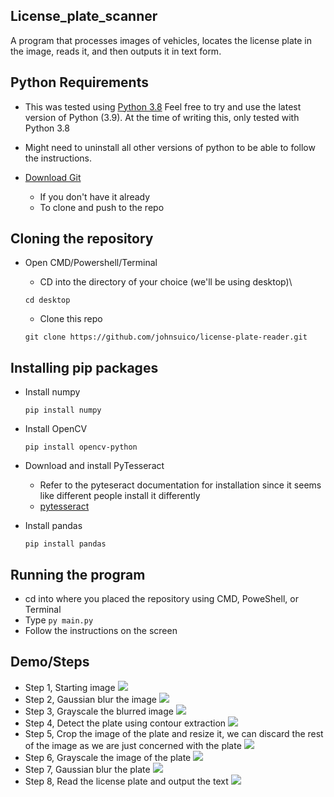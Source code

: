 ## License_plate_scanner
A program that processes images of vehicles, locates the license plate in the image, reads it, and then outputs it in text form.

## Python Requirements
- This was tested using [Python 3.8](https://www.python.org/downloads/release/python-380/)
Feel free to try and use the latest version of Python (3.9). At the time of writing this, only tested with Python 3.8

- Might need to uninstall all other versions of python to be able to follow the instructions.

- [Download Git](https://git-scm.com/downloads)
  - If you don't have it already
  - To clone and push to the repo

## Cloning the repository
- Open CMD/Powershell/Terminal
  - CD into the directory of your choice (we'll be using desktop)\

  ``` cd desktop ```
  - Clone this repo

  ``` git clone https://github.com/johnsuico/license-plate-reader.git ```

## Installing pip packages
- Install numpy

  ``` pip install numpy ```

- Install OpenCV

  ``` pip install opencv-python ```
- Download and install PyTesseract
  - Refer to the pyteseract documentation for installation since it seems like different people install it differently
  - [pytesseract](https://pypi.org/project/pytesseract/)
  
- Install pandas

  ` pip install pandas `
  
## Running the program
- cd into where you placed the repository using CMD, PoweShell, or Terminal
- Type `py main.py`
- Follow the instructions on the screen

## Demo/Steps
- Step 1, Starting image
 ![](demo_images/1_starting_image.PNG)
- Step 2, Gaussian blur the image
 ![](demo_images/2_gaussian_image.PNG)
- Step 3, Grayscale the blurred image
 ![](demo_images/3_grayscale_image.PNG)
- Step 4, Detect the plate using contour extraction
 ![](demo_images/4_plate_detected.PNG)
- Step 5, Crop the image of the plate and resize it, we can discard the rest of the image as we are just concerned with the plate
 ![](demo_images/5_plate_cropped.PNG)
- Step 6, Grayscale the image of the plate
 ![](demo_images/6_plate_grayscale.PNG)
- Step 7, Gaussian blur the plate
 ![](demo_images/7_plate_gaussian.PNG)
- Step 8, Read the license plate and output the text
 ![](demo_images/8_text.PNG)

